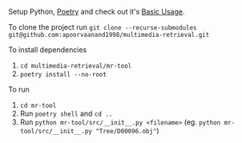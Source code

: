 Setup Python, [Poetry](https://python-poetry.org/) and check out it's [Basic Usage](https://python-poetry.org/docs/basic-usage/).

To clone the project run `git clone --recurse-submodules git@github.com:apoorvaanand1998/multimedia-retrieval.git`

To install dependencies 
1. `cd multimedia-retrieval/mr-tool`
2. `poetry install --no-root`

To run 
1. `cd mr-tool`
2. Run `poetry shell` and `cd ..`
3. Run `python mr-tool/src/__init__.py <filename>` (eg. `python mr-tool/src/__init__.py "Tree/D00096.obj"`)
